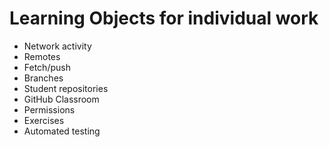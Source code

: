 # Learning Objects for individual work

* Network activity
* Remotes
* Fetch/push
* Branches
* Student repositories
* GitHub Classroom
* Permissions
* Exercises
* Automated testing
